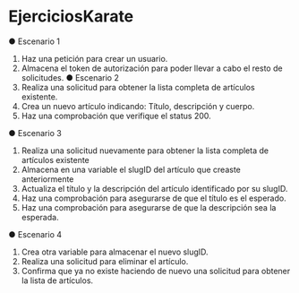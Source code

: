 # EjerciciosKarate
● Escenario 1
1. Haz una petición para crear un usuario.
2. Almacena el token de autorización para poder llevar a cabo el resto de
solicitudes.
● Escenario 2
1. Realiza una solicitud para obtener la lista completa de artículos
existente.
2. Crea un nuevo artículo indicando: Título, descripción y cuerpo.
3. Haz una comprobación que verifique el status 200.

● Escenario 3
1. Realiza una solicitud nuevamente para obtener la lista completa de
artículos existente
2. Almacena en una variable el slugID del artículo que creaste
anteriormente
3. Actualiza el título y la descripción del artículo identificado por su
slugID.
4. Haz una comprobación para asegurarse de que el título es el
esperado.
5. Haz una comprobación para asegurarse de que la descripción sea la
esperada.

● Escenario 4
1. Crea otra variable para almacenar el nuevo slugID.
2. Realiza una solicitud para eliminar el artículo.
3. Confirma que ya no existe haciendo de nuevo una solicitud para
obtener la lista de artículos.
